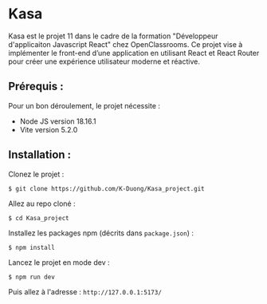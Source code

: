 # Kasa

Kasa est le projet 11 dans le cadre de la formation "Développeur d'applicaiton Javascript React" chez OpenClassrooms. Ce projet vise à implémenter le front-end d’une application en utilisant React et React Router pour créer une expérience utilisateur moderne et réactive.

## Prérequis :
Pour un bon déroulement, le projet nécessite  :
- Node JS version 18.16.1
- Vite version 5.2.0

## Installation : 
Clonez le projet :
```
$ git clone https://github.com/K-Duong/Kasa_project.git
```
Allez au repo cloné :
```
$ cd Kasa_project
```
Installez les packages npm (décrits dans `package.json`) :
```
$ npm install
```
Lancez le projet en mode dev :
```
$ npm run dev
```
Puis allez à l'adresse : `http://127.0.0.1:5173/`
